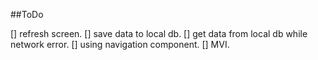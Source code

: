 ##ToDo


[] refresh screen.
[] save data to local db.
[] get data from local db while network error.
[] using navigation component.
[] MVI.
